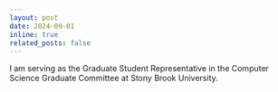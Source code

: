 ```yaml
---
layout: post
date: 2024-09-01
inline: true
related_posts: false
---
```


I am serving as the Graduate Student Representative in the Computer Science Graduate Committee at Stony Brook University.